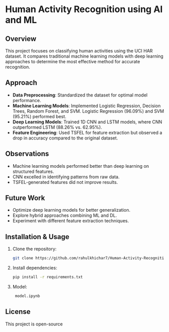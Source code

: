 # Human Activity Recognition using AI and ML

## Overview
This project focuses on classifying human activities using the UCI HAR dataset. It compares traditional machine learning models with deep learning approaches to determine the most effective method for accurate recognition.

## Approach
- **Data Preprocessing**: Standardized the dataset for optimal model performance.
- **Machine Learning Models**: Implemented Logistic Regression, Decision Trees, Random Forest, and SVM. Logistic Regression (96.09%) and SVM (95.21%) performed best.
- **Deep Learning Models**: Trained 1D CNN and LSTM models, where CNN outperformed LSTM (88.26% vs. 62.95%).
- **Feature Engineering**: Used TSFEL for feature extraction but observed a drop in accuracy compared to the original dataset.

## Observations
- Machine learning models performed better than deep learning on structured features.
- CNN excelled in identifying patterns from raw data.
- TSFEL-generated features did not improve results.

## Future Work
- Optimize deep learning models for better generalization.
- Explore hybrid approaches combining ML and DL.
- Experiment with different feature extraction techniques.

## Installation & Usage
1. Clone the repository:
   ```bash
   git clone https://github.com/rahulkhichar7/Human-Activity-Recognition-using-Accelerometer-and-Gyroscope-Data.git
   ```
2. Install dependencies:
   ```bash
   pip install -r requirements.txt
   ```
3. Model:
   ```bash
    model.ipynb
   ```

## License
This project is open-source 

